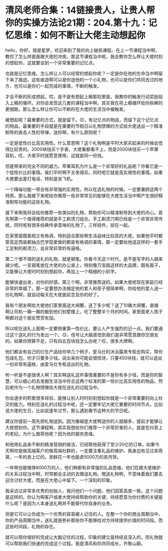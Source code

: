 # 清风老师合集：14链接贵人，让贵人帮你的实操方法论21期：204.第十九：记忆思维：如何不断让大佬主动想起你

hello，你好，我是星梦，欢迎来到了我的向上破损课程。在上一节课程当中啊，教你了怎么样直面跟大佬的冲突。那这节课程当中呢，我会教你怎么样让大佬时刻的想起你，这就要谈到一个非常重要的记忆点。

也就是记忆思维。怎么样让人可以经常的想起你呢？一定是你在他的生命当中啊留下来了痕迹。这些痕迹啊可以是你送他的一个小礼物，也可以是你们共同去过的地方，也可以是你们一起完成的事情，不断的触发。

才会不断的形成想起。哎，是不是有想起上瘾那刻里面，我教你的触发行动奖励投入上瘾的循环。对你会发现这几套的课程当中啊，其实我在将上瘾循环给你拆解的更细致。那么怎么样让你可以不断的在大佬的生活当中被触发。

被想起呢？最重要的方式，就是留下。😊，有记忆点的物品，而留下这个记忆点的物品，最重要的手段就是在重要的节假日以礼物馈赠的方式给大佬送出一个精准制导的直击人性的导弹，送你啊，有什么原则呢？

一定是低性价比高实用性。什么意思啊？这个礼物啊是平时大家买起来的时候会觉得比较贵的。2000块钱买个手表，大佬看都看不上，但是2000块钱买一个苹果耳机，哎，大佬平时就愿意使用，这就是同一份钱。

但是带来的完全不同的威力。苹果耳机为什么是一个非常好的礼品呢？你看它是一个低性价比的事情。我们平时啊不太舍得买。同时呢它就是高实用性的事情。如果大佬要出差打电话，特别是坐飞机。

一个降噪功能一带会有非常强的实用性。所以在选礼物的时候。一定要兼顾这两个特质。那么我接下来呢给你推荐一些非常常见的能够在大佬生活当中啊产生很好精准制导功能的这些礼物。

接下来啊我将会给你推荐一些类似的礼物，帮助你可以精准制导到大佬的内心。首先啊第一个值得推荐的就是手工剃须刀组合。手工剃须刀啊已经是一个非常非常传统，同时呢有很多经典传承意味的礼物了。三样挂件，挂在一起。

在家里面既美观又有格调，特别适合那些啊生活品味比较高的大佬。如果他平时都穿高定西装都抽古巴学茄爱做的都是有格调的事情，那一定要给他送这样的一套手工定制的剃须刀，会非常非常的有逼格。

第二个很不错的送礼的礼物，就是钢笔。你看今天这个时代，是不是写字的人越来越少呢。一支钢笔放在大佬的办公桌上，特别像万宝路这样的大品牌，既有面子，又能够让大佬时时刻刻想起你，再加上一个精细的小刻字。

能够快速出发，对你的好感。第三个啊，非常推荐送的。如果大佬呢现在家庭已经非常的幸福了。那一定要想办法搞定他的爱人和孩子很简单啊，你给他的爱人送一份礼物啊，就自动每天在大佬面前念及你的好了。

我有个朋友啊给大佬他们家里面送大闸蟹，送了多少呢？送了10箱大闸蟹，直接啊让司机一箱一箱的搬到他们别墅楼上，吃了整整半个月的时间。家里面老人孩子啊都对这个朋友赞赏有加。

所以呢在送礼上面啊一定要侧重第一性价比，要让人产生强烈的记一点。我们要通过这个送礼的行为发出一个。😊，信号让大脑感觉到我们是非常愿意跟你交朋友的。如果你预算不足，只有四五百块钱怎么办呢？哎，很多大牌啊。

他们都会有自己的衍生产品给你举几个例子，爱马仕的沐浴露用专柜去购买，帮你包成礼包，你才只要多少钱。说出来你可能会很惊讶，只要450块钱，就可以送出一份非常有逼格，由爱马仕专柜送出的礼物。

听一听是不是很诱人啊？其实啊送礼这件事情重要的不是你有多少钱，而是你的智慧，可以细心的去发掘生活当中符合这两个标准的第一性价比高实用性的物品，然后呢作为一个礼物馈赠给大佬在送礼的过程当中。

你会逐步的积累很多经验，能够让别人时时刻刻想起你就是一个非常重要的向上社交的能力。特别在送礼的过程当中呢，还一定要牢记大佬它重要的时间节点。比如说大佬的生日，比如说逢年过节，那么遇到春节这种大的节日呢。

建议你提前一周先把礼物送到。因为像越是大佬啊送你的人就越多，提前才能够让大佬想到你。这节课程啊，其实我想给你们推荐一个非常厉害的人，就是在抖音上的老纪。为什么推荐他呢？因为他的服务思维。

和他用礼品来不断的精准营销的做法，已经帮他获得了至少20亿的订单。如果今天啊你是做高端客户的做高端社群的，一定要注重礼品的维护。我身边有见过卖燕窝，一年的卖上亿的。卖鲜花一年也能卖5000万的卖月饼。

一年啊也能够挣8000万的人，他们啊都有非常强的礼品思维。他们在跟大佬维护的关系过程当中啊，时常都会主动的去赠送礼物。赠送礼物啊，不意味着我们要去迎合讨好大佬，而是在大佬心中留下。一个深刻的印象。

我采访过非常多优秀的创始人，我问他们一个问题，他们回答高度一致。这个问题是这样的。你认为啊客户或者大佬持续帮助你的关键，持续愿意为你付费的关键是什么呢？是因为人本身送礼啊并不能替代你自身的业务。

但是它可以让你成为一个优秀的容易被人记住的人。在整一个你的商业周期当中，你的产品周期当中，送礼就是弥补那些你不能够给对方持续提供价值的时间段。而这些时间段，礼物的存在。

就可以帮你很好的完成让大脑记住的过程，印象的建立是持续且深入的。而礼物就可以帮助我们快速的完成这个过程。我是清风和你共同成长，齐聚山巅。

